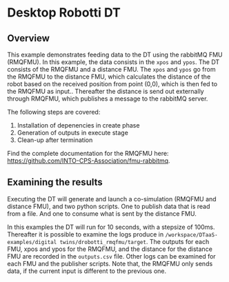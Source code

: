 # Desktop Robotti DT

## Overview

This example demonstrates feeding data to the DT using the rabbitMQ FMU (RMQFMU).
In this example, the data consists in the ```xpos``` and ```ypos```.
The DT consists of the RMQFMU and a distance FMU.
The ```xpos``` and ```ypos``` go from the RMQFMU to the distance FMU, which calculates the distance of the robot based on the received position from point (0,0), which is then fed to the RMQFMU as input..
Thereafter the distance is send out externally through RMQFMU, which publishes a message to the rabbitMQ server.

The following steps are covered:

1) Installation of depenencies in create phase
2) Generation of outputs in execute stage
3) Clean-up after termination

Find the complete documentation for the RMQFMU here: https://github.com/INTO-CPS-Association/fmu-rabbitmq.

## Examining the results

Executing the DT will generate and launch a co-simulation (RMQFMU and distance FMU), and two python scripts.
One to publish data that is read from a file. And one to consume what is sent by the distance FMU.

In this examples the DT will run for 10 seconds, with a stepsize of 100ms. 
Thereafter it is possible to examine the logs produce in ```/workspace/DTaaS-examples/digital twins/drobotti_rmqfmu/target```.
The outputs for each FMU, xpos and ypos for the RMQFMU, and the distance for the distance FMU are recorded in the ```outputs.csv``` file.
Other logs can be examined for each FMU and the publisher scripts. 
Note that, the RMQFMU only sends data, if the current input is different to the previous one.

